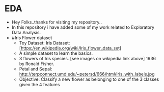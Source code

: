 # EDA
- Hey Folks..thanks for visiting my repository..
- In this repository i have added some of my work related to Exploratory Data Analysis.
- #Iris Flower dataset
  - Toy Dataset: Iris Dataset: [https://en.wikipedia.org/wiki/Iris_flower_data_set]
  - A simple dataset to learn the basics.
  - 3 flowers of Iris species. [see images on wikipedia link above]
    1936 by Ronald Fisher.
  - Petal and Sepal: http://terpconnect.umd.edu/~petersd/666/html/iris_with_labels.jpg
  - Objective: Classify a new flower as belonging to one of the 3 classes given the 4 features
